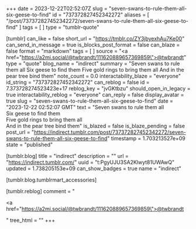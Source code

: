 +++
date = 2023-12-22T02:52:07Z
slug = "seven-swans-to-rule-them-all-six-geese-to-find"
id = "737372827452342272"
aliases = [ "/post/737372827452342272/seven-swans-to-rule-them-all-six-geese-to-find" ]
tags = [ ]
type = "tumblr-quote"

[tumblr]
can_like = false
short_url = "https://tmblr.co/ZY3jbyexhAu7Ke00"
can_send_in_message = true
is_blocks_post_format = false
can_blaze = false
format = "markdown"
tags = [ ]
source = "<a href=\"https://a2mi.social/@twbrandt/111620889657369859\">@twbrandt</a>"
type = "quote"
blog_name = "indirect"
summary = "Seven swans to rule them all Six geese to find them Five gold rings to bring them all And in the pear tree bind them"
note_count = 0.0
interactability_blaze = "everyone"
id_string = "737372827452342272"
can_reblog = false
id = 7.373728274523423e+17
reblog_key = "jvGKtbzu"
should_open_in_legacy = true
interactability_reblog = "everyone"
can_reply = false
display_avatar = true
slug = "seven-swans-to-rule-them-all-six-geese-to-find"
date = "2023-12-22 02:52:07 GMT"
text = "Seven swans to rule them all<br/>Six geese to find them<br/>Five gold rings to bring them all<br/>And in the pear tree bind them"
is_blazed = false
is_blaze_pending = false
post_url = "https://indirect.tumblr.com/post/737372827452342272/seven-swans-to-rule-them-all-six-geese-to-find"
timestamp = 1.703213527e+09
state = "published"

[tumblr.blog]
title = "indirect"
description = ""
url = "https://indirect.tumblr.com/"
uuid = "t:PgyUJU3SA2Klwyt81UWAwQ"
updated = 1.738205153e+09
can_show_badges = true
name = "indirect"

[tumblr.blog.tumblrmart_accessories]

[tumblr.reblog]
comment = "<p><a href=\"https://a2mi.social/@twbrandt/111620889657369859\">@twbrandt</a></p>"
tree_html = ""
+++

